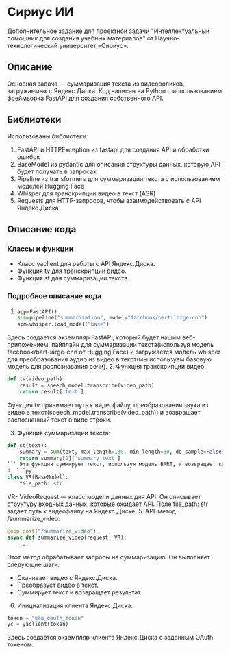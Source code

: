 # Сириус ИИ
Дополнительное задание для проектной задачи "Интеллектуальный помощник для создания учебных материалов" от Научно-технологический университет «Сириус».
## Описание
Основная задача — суммаризация текста из видеороликов, загружаемых с Яндекс.Диска. Код написан на Python с использованием фреймворка FastAPI для создания собственного API.
## Библиотеки
Использованы библиотеки:
1. FastAPI и HTTPException из fastapi для создания API и обработки ошибок
2. BaseModel из pydantic для описания структуры данных, которую API будет получать в запросах
3. Pipeline из transformers для суммаризации текста с использованием моделей Hugging Face
4. Whisper для транскрипции видео в текст (ASR)
5. Requests для HTTP-запросов, чтобы взаимодействовать с API Яндекс.Диска
## Описание кода
### Классы и функции
- Класс yaclient для работы с API Яндекс.Диска.
- Функция tv для транскрипции видео.
- Функция st для суммаризации текста.
### Подробное описание кода
1. ```py
   app=FastAPI()
   sum=pipeline("summarization", model="facebook/bart-large-cnn")
   spm=whisper.load_model("base")
   ```
Здесь создается экземпляр FastAPI, который будет нашим веб-приложением, пайплайн для суммаризации текста(используя модель facebook/bart-large-cnn от Hugging Face) и загружается модель whisper для преобразования аудио из видео в текст(мы используем базовую модель для распознавания речи).
2. Функция транскрипции видео:
```py
def tv(video_path):
    result = speech_model.transcribe(video_path)
    return result['text']
```
Функция tv принимает путь к видеофайлу, преобразования звука из видео в текст(speech_model.transcribe(video_path)) и возвращает распознанный текст в виде строки.

3. Функция суммаризации текста:
```py
def st(text):
    summary = sum(text, max_length=130, min_length=30, do_sample=False)
    return summary[0]['summary_text']
``` Эта функция суммирует текст, используя модель BART, и возвращает краткий пересказ.
4. ```py
class VR(BaseModel):
    file_path: str
```
VR- VideoRequest — класс модели данных для API. Он описывает структуру входных данных, которые ожидает API.
Поле file_path: str задает путь к видеофайлу на Яндекс.Диске.
5. API-метод /summarize_video:
```py
@app.post("/summarize_video")
async def summarize_video(request: VR):
    ...
```
Этот метод обрабатывает запросы на суммаризацию. Он выполняет следующие шаги:
- Скачивает видео с Яндекс.Диска.
- Преобразует видео в текст.
- Суммирует текст и возвращает результат.
6. Инициализация клиента Яндекс.Диска:
```py
token = "ваш_oauth_токен"
yc = yaclient(token)
```
Здесь создаётся экземпляр клиента Яндекс.Диска с заданным OAuth токеном.
